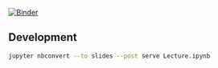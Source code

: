 [![Binder](https://mybinder.org/badge_logo.svg)](https://mybinder.org/v2/gh/lewagon/data-analytics-sprint/master)

## Development

```bash
jupyter nbconvert --to slides --post serve Lecture.ipynb
```
